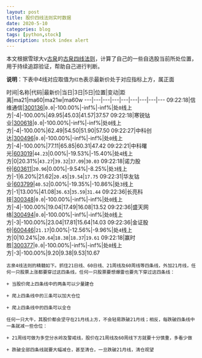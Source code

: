 ```yaml
---
layout: post
title: 股价四线法则实时数据
date: 2020-5-10
categories: blog
tags: [python,stock]
description: stock index alert
---
```



本文根据雪球大v[古泉](https://xueqiu.com/u/7148646888)的[古泉四线法则](https://xueqiu.com/7148646888/130498192)，计算了自己的一些自选股当前所处位置，用于持续追踪验证，帮助自己进行判断。

**说明**：下表中4线对应取值为`红色`表示最新价处于对应指标上方，属正面

时间|名称|代码|最新价|当日|3日|5日|位置|变动|距离|ma21|ma60|ma21w|ma60w
---|---|---|---|---|---|---|---|---
09:22:18|信维通信|[300136](https://xueqiu.com/S/SZ300136)|`0.0`|-100.00%|-inf%|-inf%|处`0`线上方|-4|-100.00%|49.95|45.03|41.57|37.57
09:22:18|寒锐钴业|[300618](https://xueqiu.com/S/SZ300618)|`0.0`|-100.00%|-inf%|-inf%|处`0`线上方|-4|-100.00%|62.49|54.50|51.90|57.50
09:22:27|中科创达|[300496](https://xueqiu.com/S/SZ300496)|`0.0`|-100.00%|-inf%|-inf%|处`0`线上方|-4|-100.00%|77.11|65.85|60.31|47.42
09:22:21|中科曙光|[603019](https://xueqiu.com/S/SH603019)|`44.23`|0.00%|-19.53%|-15.40%|处`4`线上方|0|20.31%|`43.27`|`39.32`|`37.09`|`30.03`
09:22:18|诺力股份|[603611](https://xueqiu.com/S/SH603611)|`20.96`|0.00%|-9.54%|-8.25%|处`3`线上方|-1|6.20%|21.62|`20.45`|`19.54`|`17.75`
09:22:31|华友钴业|[603799](https://xueqiu.com/S/SH603799)|`40.52`|0.00%|-19.35%|-10.86%|处`3`线上方|-1|13.00%|41.08|`36.63`|`35.59`|`31.44`
09:22:36|长亮科技|[300348](https://xueqiu.com/S/SZ300348)|`0.0`|-100.00%|-inf%|-inf%|处`0`线上方|-4|-100.00%|19.04|17.49|16.08|13.52
09:22:36|盛天网络|[300494](https://xueqiu.com/S/SZ300494)|`0.0`|-100.00%|-inf%|-inf%|处`0`线上方|-3|-100.00%|23.04|17.81|15.64|14.03
09:22:36|金证股份|[600446](https://xueqiu.com/S/SH600446)|`21.17`|0.00%|-12.56%|-9.96%|处`4`线上方|0|10.24%|`20.64`|`18.38`|`18.37`|`19.61`
09:22:18|赢时胜|[300377](https://xueqiu.com/S/SZ300377)|`0.0`|-100.00%|-inf%|-inf%|处`0`线上方|-3|-100.00%|9.20|9.38|9.53|10.67

```
古泉4线法则的精髓如下。抓住21日线、60日线、21周线及60周线等四条线，外加21月线，任何一只股票上涨都要穿过这四条线，任何一只股票要想爆雷也要先下穿过这四条线：

+ 当股价爬上四条线中的两条可以少量建仓

+ 爬上四条线中的三条可以加大仓位

+ 爬上四条线中的四条可以全仓

任何一只大牛，其股价都会坚守在21月线上方，不会轻易跌破21月线；相反，每跌破四条线中一条就减一些仓位：

+ 21周线可做为多空分水岭及警戒线，股价在21周线及60周线下方就要十分慎重，多看少做

+ 跌破全部四条线就要大幅减仓，甚至清仓，一旦跌破21月线，清仓观望
```